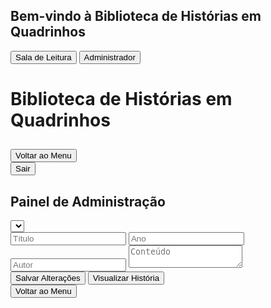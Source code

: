<html><head><base href="https://websimstorage.com/comics/"><meta charset="UTF-8"><meta name="viewport" content="width=device-width, initial-scale=1.0"><title>Biblioteca de Histórias em Quadrinhos</title>
<style>
  @import url('https://fonts.googleapis.com/css2?family=Bangers&family=Comic+Neue:wght@400;700&display=swap');

  body {
    font-family: 'Comic Neue', cursive;
    background-color: #f0f0f0;
    margin: 0;
    padding: 0;
    height: 100vh;
    display: flex;
    flex-direction: column;
  }

  .overlay {
    position: fixed;
    top: 0;
    left: 0;
    width: 100%;
    height: 100%;
    background-color: rgba(0, 0, 0, 0.7);
    display: flex;
    justify-content: center;
    align-items: center;
    z-index: 1000;
  }

  .login-container {
    background-color: white;
    padding: 20px;
    border-radius: 10px;
    text-align: center;
  }

  .login-btn {
    font-family: 'Bangers', cursive;
    font-size: 1.2em;
    padding: 10px 20px;
    margin: 10px;
    background-color: #ff6b6b;
    color: white;
    border: none;
    border-radius: 5px;
    cursor: pointer;
    transition: background-color 0.3s;
  }

  .login-btn:hover {
    background-color: #ff4757;
  }

  .container {
    flex: 1;
    max-width: none;
    width: 100%;
    margin: 0;
    border-radius: 0;
    box-shadow: none;
    overflow-y: auto;
  }

  h1 {
    font-family: 'Bangers', cursive;
    color: #ff6b6b;
    text-align: center;
    font-size: 2.5em;
    margin-bottom: 20px;
    text-shadow: 2px 2px 0px #feca57;
  }

  .menu {
    display: grid;
    grid-template-columns: repeat(auto-fill, minmax(250px, 1fr));
    gap: 20px;
    margin-bottom: 30px;
  }

  .story-card {
    background-color: #f7f1e3;
    border: 2px solid #2d3436;
    border-radius: 10px;
    padding: 15px;
    transition: transform 0.3s, box-shadow 0.3s;
    cursor: pointer;
  }

  .story-card.read {
    opacity: 0.7;
    background-color: #e0e0e0;
  }

  .story-card:hover {
    transform: translateY(-5px);
    box-shadow: 0 5px 15px rgba(0,0,0,0.1);
  }

  .story-title {
    font-family: 'Bangers', cursive;
    color: #4ecdc4;
    font-size: 1.3em;
    margin-bottom: 10px;
  }

  .story-info {
    font-size: 0.9em;
    color: #636e72;
  }

  .comic-container {
    display: none;
  }

  .scene {
    margin-bottom: 30px;
    border: 1px solid #ddd;
    padding: 15px;
    border-radius: 5px;
  }

  .scene-title {
    font-family: 'Bangers', cursive;
    color: #4ecdc4;
    font-size: 1.5em;
    margin-bottom: 10px;
  }

  .panel {
    background-color: #f7f1e3;
    border: 2px solid #2d3436;
    border-radius: 10px;
    padding: 15px;
    margin-bottom: 15px;
  }

  .panel-description {
    white-space: pre-wrap;
  }

  .dialogue {
    margin-left: 20px;
  }

  .character {
    font-weight: bold;
    color: #6c5ce7;
  }

  .moral {
    font-family: 'Bangers', cursive;
    font-size: 1.2em;
    text-align: center;
    color: #e17055;
    margin-top: 30px;
    padding: 10px;
    background-color: #ffeaa7;
    border-radius: 5px;
  }

  .nav-buttons {
    display: flex;
    justify-content: space-between;
    margin-top: 20px;
  }

  .nav-button {
    font-family: 'Bangers', cursive;
    font-size: 1.2em;
    padding: 10px 20px;
    background-color: #ff6b6b;
    color: white;
    border: none;
    border-radius: 5px;
    cursor: pointer;
    transition: background-color 0.3s;
  }

  .nav-button:hover {
    background-color: #ff4757;
  }

  .nav-button:disabled {
    background-color: #b2bec3;
    cursor: not-allowed;
  }

  .back-to-menu {
    display: block;
    margin: 20px auto;
    font-family: 'Bangers', cursive;
    font-size: 1.2em;
    padding: 10px 20px;
    background-color: #4ecdc4;
    color: white;
    border: none;
    border-radius: 5px;
    cursor: pointer;
    transition: background-color 0.3s;
  }

  .back-to-menu:hover {
    background-color: #45b7aa;
  }

  .exit-btn {
    display: block;
    margin: 20px auto;
    font-family: 'Bangers', cursive;
    font-size: 1.2em;
    padding: 10px 20px;
    background-color: #ff6b6b;
    color: white;
    border: none;
    border-radius: 5px;
    cursor: pointer;
    transition: background-color 0.3s;
  }

  .exit-btn:hover {
    background-color: #ff4757;
  }

  .edit-form {
    background-color: #f9f9f9;
    border: 1px solid #ddd;
    padding: 20px;
    margin-top: 20px;
    border-radius: 5px;
  }

  .edit-form input {
    width: 100%;
    padding: 8px;
    margin: 5px 0 15px 0;
    display: inline-block;
    border: 1px solid #ccc;
    border-radius: 4px;
    box-sizing: border-box;
  }

  .edit-form button {
    background-color: #4CAF50;
    color: white;
    padding: 10px 20px;
    border: none;
    border-radius: 4px;
    cursor: pointer;
  }

  .edit-form button:hover {
    background-color: #45a049;
  }

  .edit-form textarea {
    width: 100%;
    height: 400px;
    margin-bottom: 10px;
    font-family: 'Comic Neue', cursive;
    font-size: 14px;
    line-height: 1.5;
  }

  .edit-form p {
    margin-bottom: 10px;
    font-style: italic;
    color: #666;
  }

  .quiz {
    background-color: #f0f8ff;
    border: 1px solid #add8e6;
    border-radius: 10px;
    padding: 20px;
    margin-top: 30px;
  }

  .quiz h3 {
    font-family: 'Bangers', cursive;
    color: #4ecdc4;
    font-size: 1.5em;
    margin-bottom: 20px;
  }

  .question {
    margin-bottom: 20px;
  }

  .question p {
    font-weight: bold;
    margin-bottom: 10px;
  }

  .question label {
    display: block;
    margin-bottom: 5px;
  }

  .quiz button {
    font-family: 'Bangers', cursive;
    font-size: 1.2em;
    padding: 10px 20px;
    background-color: #ff6b6b;
    color: white;
    border: none;
    border-radius: 5px;
    cursor: pointer;
    transition: background-color 0.3s;
    margin-top: 20px;
  }

  .quiz button:hover {
    background-color: #ff4757;
  }

  .admin-panel {
    background-color: white;
    padding: 20px;
    border-radius: 10px;
    margin-top: 20px;
    display: none;
  }

  #story-select {
    width: 100%;
    padding: 10px;
    margin-bottom: 20px;
    font-size: 16px;
  }

  .quiz-question {
    margin-bottom: 20px;
  }

  .quiz-question input,
  .quiz-question textarea {
    width: 100%;
    padding: 5px;
    margin-bottom: 5px;
  }

  .admin-button {
    font-family: 'Bangers', cursive;
    font-size: 1.2em;
    padding: 10px 20px;
    background-color: #4ecdc4;
    color: white;
    border: none;
    border-radius: 5px;
    cursor: pointer;
    transition: background-color 0.3s;
    margin-top: 20px;
    margin-right: 10px;
  }

  .admin-button:hover {
    background-color: #45b7aa;
  }

  .story-preview {
    display: none;
    background-color: #fff;
    border: 1px solid #ddd;
    border-radius: 10px;
    padding: 30px;
    margin-top: 20px;
    max-height: 600px;
    overflow-y: auto;
    box-shadow: 0 4px 6px rgba(0, 0, 0, 0.1);
  }

  .story-preview h3 {
    font-family: 'Bangers', cursive;
    color: #4ecdc4;
    font-size: 2em;
    margin-bottom: 10px;
    text-align: center;
  }

  .story-preview .story-info {
    text-align: center;
    font-style: italic;
    margin-bottom: 20px;
    color: #666;
  }

  .story-preview .story-content {
    background-color: #f7f1e3;
    border: 2px solid #2d3436;
    border-radius: 10px;
    padding: 25px;
    margin-bottom: 20px;
    white-space: pre-wrap;
    font-family: 'Comic Neue', cursive;
    line-height: 1.8;
    text-align: justify;
  }

  .story-preview .quiz-section h4 {
    font-family: 'Bangers', cursive;
    color: #ff6b6b;
    font-size: 1.5em;
    margin-bottom: 15px;
  }

  .story-preview .quiz-section .question {
    background-color: #f0f8ff;
    border: 1px solid #add8e6;
    border-radius: 8px;
    padding: 15px;
    margin-bottom: 15px;
  }

  .story-preview .quiz-section .question p {
    font-weight: bold;
    margin-bottom: 10px;
  }

  .story-preview .quiz-section .question ul {
    list-style-type: none;
    padding-left: 0;
  }

  .story-preview .quiz-section .question li {
    margin-bottom: 5px;
  }

  .story-preview .quiz-section .question li.correct-answer {
    color: #4CAF50;
    font-weight: bold;
  }

  .fullscreen-btn {
    position: fixed;
    top: 20px;
    right: 20px;
    z-index: 1001;
    font-family: 'Bangers', cursive;
    font-size: 1.2em;
    padding: 10px 20px;
    background-color: #4ecdc4;
    color: white;
    border: none;
    border-radius: 5px;
    cursor: pointer;
    transition: background-color 0.3s;
  }

  .fullscreen-btn:hover {
    background-color: #45b7aa;
  }
  
</style>
</head>
<body>
  <div id="login-overlay" class="overlay">
    <div class="login-container">
      <h2>Bem-vindo à Biblioteca de Histórias em Quadrinhos</h2>
      <button id="reading-room-btn" class="login-btn">Sala de Leitura</button>
      <button id="admin-btn" class="login-btn">Administrador</button>
    </div>
  </div>
  <div class="container">
    <h1>Biblioteca de Histórias em Quadrinhos</h1>
    <div id="story-menu" class="menu"></div>
    <div id="comic-container" class="comic-container">
      <h2 id="comic-title"></h2>
      <div id="comic-content"></div>
      <button class="back-to-menu" onclick="showMenu()">Voltar ao Menu</button>
    </div>
    <button id="exit-btn" class="exit-btn" onclick="showLoginOverlay()">Sair</button>
  </div>
  <div id="admin-panel" class="admin-panel">
    <h2>Painel de Administração</h2>
    <select id="story-select"></select>
    <div id="edit-form" class="edit-form">
      <input type="text" id="edit-title" placeholder="Título">
      <input type="number" id="edit-year" placeholder="Ano">
      <input type="text" id="edit-author" placeholder="Autor">
      <textarea id="edit-content" placeholder="Conteúdo"></textarea>
      <div id="quiz-editor"></div>
      <button onclick="saveStoryChanges()">Salvar Alterações</button>
      <button onclick="previewStory()" class="admin-button">Visualizar História</button>
    </div>
    <button onclick="showMenu()" class="admin-button">Voltar ao Menu</button>
    <div id="story-preview" class="story-preview"></div>
  </div>

  <script>
const stories = [
  {
    id: 1,
    title: "Os Ladrões e a Galinha dos Ovos de Ouro",
    year: 2023,
    author: "Camilo Duvane",
    content: `O fazendeiro está no galinheiro segurando um ovo de ouro, com um sorriso imenso no rosto. (pensando) Com esse ovo, vou comprar o maior trator do mundo!

Os ladrões armam um plano com um mapa desenhado à mão de como entrar no galinheiro.

Os ladrões finalmente chegam ao poleiro, mas a galinha começa a cacarejar alto.

Os ladrões fogem em pânico, deixando um rastro de penas para trás.

Os ladrões, escondidos atrás de arbustos, observam o fazendeiro voltar para casa.`,
    read: false,
    quiz: [
      {
        question: "O que o fazendeiro planeja comprar com o ovo de ouro?",
        options: ["Um carro novo", "O maior trator do mundo", "Uma nova fazenda", "Uma galinha robótica"],
        correctAnswer: 1
      },
      {
        question: "O que acontece quando os ladrões chegam ao poleiro?",
        options: ["A galinha dorme", "A galinha põe um ovo", "A galinha começa a cacarejar alto", "A galinha os ataca"],
        correctAnswer: 2
      },
      {
        question: "Como os ladrões fogem?",
        options: ["Calmamente", "Em pânico", "Voando", "Nadando"],
        correctAnswer: 1
      }
    ]
  },
  {
    id: 2,
    title: "As Aventuras do Gato de Botas",
    year: 2022,
    author: "Camilo Duvane",
    content: `O Gato de Botas caminha orgulhosamente pela cidade, exibindo suas elegantes botas.

O Gato de Botas se prepara para a jornada, enchendo sua bolsa com petiscos de atum.

O Gato de Botas e o Rato chegam à entrada da caverna do Ogro.

O Ogro, orgulhoso, se transforma em um leão rugindo.

O Gato de Botas captura facilmente o Ogro transformado em rato.`,
    read: false,
    quiz: [
      {
        question: "Qual era o objetivo do Gato de Botas?",
        options: ["Capturar um ogro", "Encontrar um amigo", "Resolver um mistério", "Ir para casa"],
        correctAnswer: 0
      },
      {
        question: "O que o Gato de Botas traz com ele para a jornada?",
        options: ["Uma espada", "Um mapa", "Um bom humor", "Petiscos de atum"],
        correctAnswer: 3
      },
      {
        question: "Como o Gato de Botas derrota o Ogro?",
        options: ["Lutando com força", "Usando truques", "Fazendo amizade", "Transformando-o em rato"],
        correctAnswer: 3
      }
    ]
  },
  {
    id: 3,
    title: "O Dia em que o Sol Tirou Férias",
    year: 2024,
    author: "Camilo Duvane",
    content: `O Sol acorda cansado e decide tirar um dia de folga.

As pessoas ficam surpresas ao ver que não amanhece.

Os animais noturnos ficam confusos e não sabem se devem dormir ou ficar acordados.

As crianças organizam uma festa do pijama gigante para toda a cidade.

O Sol volta de suas férias, descansado e brilhando mais forte que nunca.`,
    read: false,
    quiz: [
      {
        question: "Por que o Sol decidiu tirar um dia de folga?",
        options: ["Estava cansado", "Queria ir à praia", "Estava doente", "Queria pregar uma peça"],
        correctAnswer: 0
      },
      {
        question: "O que as crianças fizeram durante o dia sem Sol?",
        options: ["Dormiram o dia todo", "Organizaram uma festa do pijama", "Ficaram tristes", "Foram para a escola"],
        correctAnswer: 1
      },
      {
        question: "Como o Sol estava quando voltou de suas férias?",
        options: ["Cansado", "Triste", "Descansado e brilhante", "Com nuvens"],
        correctAnswer: 2
      }
    ]
  },
  {
    id: 4,
    title: "A Girafa que Tinha Medo de Alturas",
    year: 2024,
    author: "Camilo Duvane",
    content: `Gigi, a girafa, descobre que tem medo de alturas ao olhar para baixo.

Os outros animais tentam ajudar Gigi a superar seu medo.

Gigi pratica olhar para cima em vez de para baixo.

Um filhote de pássaro cai do ninho e Gigi é a única que pode alcançá-lo.

Gigi supera seu medo para salvar o filhote e descobre que alturas não são tão assustadoras.`,
    read: false,
    quiz: [
      {
        question: "Qual é o nome da girafa da história?",
        options: ["Gina", "Gigi", "Gina", "Gilda"],
        correctAnswer: 1
      },
      {
        question: "O que Gigi pratica para superar seu medo?",
        options: ["Pular", "Correr", "Olhar para cima", "Fechar os olhos"],
        correctAnswer: 2
      },
      {
        question: "O que faz Gigi superar seu medo no final?",
        options: ["Ver um arco-íris", "Ganhar um prêmio", "Salvar um filhote de pássaro", "Subir em uma árvore"],
        correctAnswer: 2
      }
    ]
  },
  {
    id: 5,
    title: "O Peixe que Queria Voar",
    year: 2024,
    author: "Camilo Duvane",
    content: `Finn, o peixinho, sonha em voar como os pássaros.

Finn tenta pular para fora da água, mas sempre cai de volta.

Uma gaivota amiga ensina Finn sobre a importância de ser quem você é.

Finn descobre que pode 'voar' debaixo d'água usando suas nadadeiras.

Finn mostra aos pássaros como é incrível 'voar' no oceano. `,
    read: false,
    quiz: [
      {
        question: "Qual é o sonho de Finn?",
        options: ["Nadar mais rápido", "Voar como os pássaros", "Viver em um aquário", "Encontrar um tesouro"],
        correctAnswer: 1
      },
      {
        question: "Quem ajuda Finn a entender a importância de ser quem ele é?",
        options: ["Um tubarão", "Uma tartaruga", "Uma gaivota", "Outro peixe"],
        correctAnswer: 2
      },
      {
        question: "O que Finn descobre que pode fazer no final da história?",
        options: ["Voar no ar", "Respirar fora d'água", "'Voar' debaixo d'água", "Falar com humanos"],
        correctAnswer: 2
      }
    ]
  }
];

function populateMenu() {
  const menu = document.getElementById('story-menu');
  menu.innerHTML = '';
  
  const sortedStories = stories.sort((a, b) => {
    if (a.read === b.read) return 0;
    return a.read ? 1 : -1;
  });

  sortedStories.forEach((story, index) => {
    const card = document.createElement('div');
    card.className = `story-card ${story.read ? 'read' : ''}`;
    card.innerHTML = `
      <div class="story-title">${index + 1}. ${story.title}</div>
      <div class="story-info">Ano: ${story.year} | Autor: ${story.author}</div>
    `;
    card.onclick = () => showStory(story);
    menu.appendChild(card);
  });
}

let currentStory = null;

function createResultImage(title, quizResult) {
  const canvas = document.createElement('canvas');
  const ctx = canvas.getContext('2d');
  
  canvas.width = 800;
  canvas.height = 600;
  
  ctx.fillStyle = '#f0f0f0';
  ctx.fillRect(0, 0, canvas.width, canvas.height);
  
  ctx.font = 'bold 24px Arial';
  ctx.fillStyle = '#000000';
  ctx.textAlign = 'center';
  ctx.fillText(title, canvas.width / 2, 50);
  
  ctx.font = '20px Arial';
  ctx.fillText(quizResult, canvas.width / 2, 100);
  
  ctx.font = 'italic 16px Arial';
  ctx.fillStyle = '#666666';
  ctx.textAlign = 'right';
  ctx.fillText('@CWD2024', canvas.width - 20, canvas.height - 20);
  
  return canvas.toDataURL('image/png');
}

function sendToWhatsApp(imageData) {
  console.log(`Sending image to WhatsApp (+258842479404)`);
  
  const link = document.createElement('a');
  link.href = imageData;
  link.download = 'quiz_result.png';
  document.body.appendChild(link);
  link.click();
  document.body.removeChild(link);
  
  return new Promise((resolve) => {
    setTimeout(() => {
      resolve('Image sent and downloaded successfully');
    }, 1000);
  });
}

function showLoginOverlay() {
  document.getElementById('login-overlay').style.display = 'flex';
  document.querySelector('.container').style.display = 'none';
  document.getElementById('admin-panel').style.display = 'none';
  document.getElementById('story-preview').style.display = 'none';
}

function hideLoginOverlay() {
  document.getElementById('login-overlay').style.display = 'none';
}

function showAdminPanel() {
  document.getElementById('admin-panel').style.display = 'block';
  document.querySelector('.container').style.display = 'none';
  document.getElementById('story-preview').style.display = 'none';
  populateStorySelect();
}

function populateStorySelect() {
  const select = document.getElementById('story-select');
  select.innerHTML = '<option value="">Selecione uma história</option>';
  stories.forEach(story => {
    const option = document.createElement('option');
    option.value = story.id;
    option.textContent = story.title;
    select.appendChild(option);
  });
  select.addEventListener('change', loadStoryForEditing);
}

function loadStoryForEditing() {
  const storyId = parseInt(document.getElementById('story-select').value);
  const story = stories.find(s => s.id === storyId);
  if (story) {
    document.getElementById('edit-title').value = story.title;
    document.getElementById('edit-year').value = story.year;
    document.getElementById('edit-author').value = story.author;
    document.getElementById('edit-content').value = story.content;
    
    const quizEditor = document.getElementById('quiz-editor');
    quizEditor.innerHTML = '';
    story.quiz.forEach((question, index) => {
      const questionDiv = document.createElement('div');
      questionDiv.className = 'quiz-question';
      questionDiv.innerHTML = `
        <textarea class="question-text">${question.question}</textarea>
        ${question.options.map((option, optIndex) => `
          <input type="text" class="option" value="${option}">
        `).join('')}
        <input type="number" class="correct-answer" value="${question.correctAnswer}" min="0" max="3">
      `;
      quizEditor.appendChild(questionDiv);
    });
  }
}

function saveStoryChanges() {
  const storyId = parseInt(document.getElementById('story-select').value);
  const story = stories.find(s => s.id === storyId);
  if (story) {
    story.title = document.getElementById('edit-title').value;
    story.year = parseInt(document.getElementById('edit-year').value);
    story.author = document.getElementById('edit-author').value;
    story.content = document.getElementById('edit-content').value;
    
    const quizQuestions = document.querySelectorAll('.quiz-question');
    story.quiz = Array.from(quizQuestions).map(questionDiv => {
      return {
        question: questionDiv.querySelector('.question-text').value,
        options: Array.from(questionDiv.querySelectorAll('.option')).map(option => option.value),
        correctAnswer: parseInt(questionDiv.querySelector('.correct-answer').value)
      };
    });
    
    alert('Alterações salvas com sucesso!');
    populateMenu();
  }
}

function previewStory() {
  const storyId = parseInt(document.getElementById('story-select').value);
  const story = stories.find(s => s.id === storyId);
  const previewDiv = document.getElementById('story-preview');
  
  if (story) {
    const modifiedTitle = document.getElementById('edit-title').value;
    const modifiedYear = document.getElementById('edit-year').value;
    const modifiedAuthor = document.getElementById('edit-author').value;
    const modifiedContent = document.getElementById('edit-content').value;
    
    previewDiv.innerHTML = `
      <h3>${modifiedTitle}</h3>
      <p class="story-info"><strong>Ano:</strong> ${modifiedYear} | <strong>Autor:</strong> ${modifiedAuthor}</p>
      <div class="story-content">${modifiedContent}</div>
      <div class="quiz-section">
        <h4>Quiz</h4>
        ${story.quiz.map((q, i) => `
          <div class="question">
            <p>${i + 1}. ${q.question}</p>
            <ul>
              ${q.options.map((option, j) => `
                <li class="${j === q.correctAnswer ? 'correct-answer' : ''}">${option}${j === q.correctAnswer ? ' (Resposta correta)' : ''}</li>
              `).join('')}
            </ul>
          </div>
        `).join('')}
      </div>
    `;
    previewDiv.style.display = 'block';
  } else {
    previewDiv.innerHTML = '<p>Selecione uma história para visualizar.</p>';
    previewDiv.style.display = 'block';
  }
}

function showMenu() {
  document.getElementById('story-menu').style.display = 'grid';
  document.getElementById('comic-container').style.display = 'none';
  document.getElementById('admin-panel').style.display = 'none';
  document.getElementById('story-preview').style.display = 'none';
  document.querySelector('.container').style.display = 'block';
  currentStory = null;
  populateMenu();
}

function showAdminError() {
  alert('Senha incorreta. Por favor, contacte Camilo Duvane pelos números 842479404 para obter a senha correta.');
}

document.getElementById('admin-btn').addEventListener('click', () => {
  const password = prompt('Digite a senha de administrador:');
  if (password === '6363') {
    hideLoginOverlay();
    showAdminPanel();
  } else {
    showAdminError();
  }
});

function showStory(story) {
  currentStory = story;
  document.getElementById('story-menu').style.display = 'none';
  const comicContainer = document.getElementById('comic-container');
  comicContainer.style.display = 'block';
  
  document.getElementById('comic-title').textContent = story.title;
  const comicContent = document.getElementById('comic-content');
  comicContent.innerHTML = '';

  const scenes = story.content.split('\n\n');
  scenes.forEach((scene, index) => {
    const sceneDiv = document.createElement('div');
    sceneDiv.className = 'scene';
    sceneDiv.innerHTML = `
      <h3 class="scene-title">Cena ${index + 1}</h3>
      <div class="panel">
        <p class="panel-description">${scene}</p>
      </div>
    `;
    comicContent.appendChild(sceneDiv);
  });

  const quizDiv = document.createElement('div');
  quizDiv.className = 'quiz';
  quizDiv.innerHTML = `
    <h3>Quiz</h3>
    ${story.quiz.map((q, i) => `
      <div class="question">
        <p>${i + 1}. ${q.question}</p>
        ${q.options.map((option, j) => `
          <label>
            <input type="radio" name="q${i}" value="${j}">
            ${option}
          </label>
        `).join('')}
      </div>
    `).join('')}
    <button onclick="submitQuiz()">Enviar Respostas</button>
  `;
  comicContent.appendChild(quizDiv);

  story.read = true;
}

function submitQuiz() {
  if (!currentStory) return;

  let correctAnswers = 0;
  const totalQuestions = currentStory.quiz.length;

  currentStory.quiz.forEach((q, i) => {
    const selectedAnswer = document.querySelector(`input[name="q${i}"]:checked`);
    if (selectedAnswer && parseInt(selectedAnswer.value) === q.correctAnswer) {
      correctAnswers++;
    }
  });

  const resultText = `Você acertou ${correctAnswers} de ${totalQuestions} perguntas!`;
  const imageData = createResultImage(currentStory.title, resultText);

  sendToWhatsApp(imageData)
    .then(response => {
      alert(response);
      showMenu();
    })
    .catch(error => {
      console.error('Error sending image:', error);
      alert('Ocorreu um erro ao enviar a imagem. Por favor, tente novamente.');
    });
}

function toggleFullScreen() {
  if (!document.fullscreenElement) {
    document.documentElement.requestFullscreen();
  } else {
    if (document.exitFullscreen) {
      document.exitFullscreen();
    }
  }
}

// Add this to the existing window.addEventListener('load', ...) function
const fullscreenBtn = document.createElement('button');
fullscreenBtn.textContent = 'CWD';
fullscreenBtn.className = 'fullscreen-btn';
fullscreenBtn.onclick = toggleFullScreen;
document.body.appendChild(fullscreenBtn);

document.getElementById('reading-room-btn').addEventListener('click', () => {
  hideLoginOverlay();
  showMenu();
});

window.addEventListener('load', () => {
  showLoginOverlay();
  populateMenu();
});

stories.forEach(story => {
  story.author = "Camilo Duvane";
});
</script>
</body></html>
